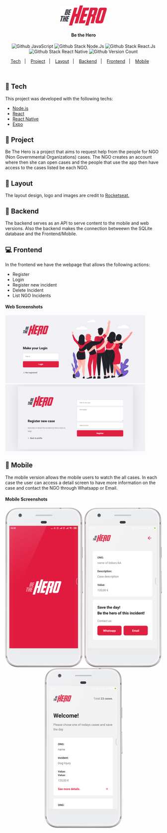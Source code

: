<p align="center"><img src="/frontend/src/assets/logo.svg" width="150px" alt="Be the Hero"/></p>
<h4 align="center">Be the Hero</h4>
<p align="center">
  <img alt="Github JavaScript" src="https://img.shields.io/badge/-JavaScript-green"/>
  <img alt="Github Stack Node.Js" src="https://img.shields.io/badge/-Node.Js-blue"/>
  <img alt="Github Stack React.Js" src="https://img.shields.io/badge/-React.Js%20-blue"/>
  <img alt="Github Stack React Native" src="https://img.shields.io/badge/-React%20Native-blue"/>
  <img alt="Github Version Count" src="https://img.shields.io/badge/Version-1-brightgreen"/>
</p>

<p align="center">
  <a href="#-tech">Tech</a>&nbsp;&nbsp;&nbsp;|&nbsp;&nbsp;&nbsp;
  <a href="#-project">Project</a>&nbsp;&nbsp;&nbsp;|&nbsp;&nbsp;&nbsp;
  <a href="#-layout">Layout</a>&nbsp;&nbsp;&nbsp;|&nbsp;&nbsp;&nbsp;
  <a href="#file_folder-backend">Backend</a>&nbsp;&nbsp;&nbsp;|&nbsp;&nbsp;&nbsp;
  <a href="#computer-frontend">Frontend</a>&nbsp;&nbsp;&nbsp;|&nbsp;&nbsp;&nbsp;
  <a href="#iphone-mobile">Mobile</a>&nbsp;&nbsp;&nbsp;&nbsp;&nbsp;&nbsp;
</p>

<p><br></p>

## 🚀 Tech

This project was developed with the following techs:

- [Node.js](https://nodejs.org/en/)
- [React](https://reactjs.org)
- [React Native](https://facebook.github.io/react-native/)
- [Expo](https://expo.io/)

## 📃 Project

Be The Hero is a project that aims to request help from the people for NGO (Non Governmental Organizations) cases.
The NGO creates an account where then she can open cases and the people that use the app then have access to the cases listed be each NGO.

## 🔖 Layout

The layout design, logo and images are credit to <a href="https://github.com/Rocketseat" target="_blank">Rocketseat.</a>

## :file_folder: Backend

The backend serves as an API to serve content to the mobile and web versions. Also the backend makes the connection betweewn the SQLite database and the Frontend/Mobile.

## :computer: Frontend

In the frontend we have the webpage that allows the following actions:

<ul>
  <li>Register</li>
  <li>Login</li>
  <li>Register new incident</li>
  <li>Delete Incident</li>
  <li>List NGO Incidents</li>
</ul>


#### Web Screenshots
  <img src="/frontend/screens/be-the-hero-new-login.png" width="450px" alt="Be the hero Web Login"/>
  <img src="/frontend/screens/be-the-hero-new-case.png" width="450px" alt="Be the hero Web new case"/>  


## :iphone: Mobile

The mobile version allows the mobile users to watch the all cases.
In each case the user can access a detail screen to have more information on the case and contact the NGO through Whatsapp or Email.

#### Mobile Screenshots
<p align="center">
  <img src="/mobile/screens/be-the-hero-mobile-splash.png" width="250px" alt="Be the hero mobile SplashScreen"/>
  <img src="/mobile/screens/be-the-hero-mobile-1.png" width="250px" alt="Be the hero mobile1"/>
  <img src="/mobile/screens/be-the-hero-mobile-2.png" width="250px" alt="Be the hero mobile2"/>
</p>
